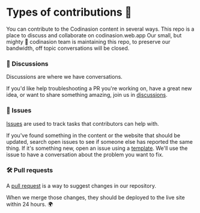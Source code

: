 # Types of contributions :memo:
You can contribute to the Codinasion content in several ways. This repo is a place to discuss and collaborate on codinasion.web.app Our small, but mighty :muscle: codinasion team is maintaining this repo, to preserve our bandwidth, off topic conversations will be closed.

### :mega: Discussions
Discussions are where we have conversations.

If you'd like help troubleshooting a PR you're working on, have a great new idea, or want to share something amazing, join us in [discussions](https://github.com/codinasion/codinasion/discussions).

### :lady_beetle: Issues
[Issues](https://github.com/codinasion/codinasion/issues) are used to track tasks that contributors can help with.

If you've found something in the content or the website that should be updated, search open issues to see if someone else has reported the same thing. If it's something new, open an issue using a [template](https://github.com/codinasion/codinasion/issues/new/choose). We'll use the issue to have a conversation about the problem you want to fix.

### :hammer_and_wrench: Pull requests
A [pull request](https://github.com/codinasion/codinasion/pulls) is a way to suggest changes in our repository.

When we merge those changes, they should be deployed to the live site within 24 hours. :earth_africa:
